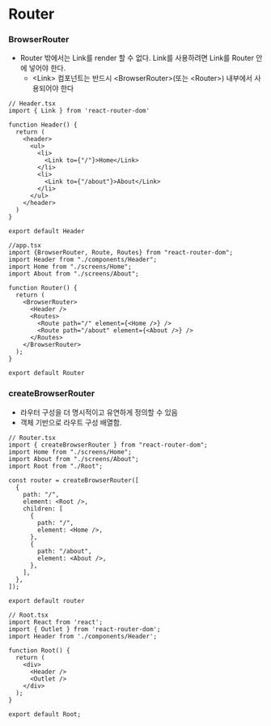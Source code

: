 # Router 

### BrowserRouter
- Router 밖에서는 Link를 render 할 수 없다. Link를 사용하려면 Link를 Router 안에 넣어야 한다. 
  - \<Link> 컴포넌트는 반드시 \<BrowserRouter>(또는 \<Router>) 내부에서 사용되어야 한다
```tsx
// Header.tsx
import { Link } from 'react-router-dom'

function Header() {
  return (
    <header>
      <ul>
        <li>
          <Link to={"/"}>Home</Link>
        </li>
        <li>
          <Link to={"/about"}>About</Link>
        </li>
      </ul>
    </header>
  )
}

export default Header
```
```tsx
//app.tsx
import {BrowserRouter, Route, Routes} from "react-router-dom";
import Header from "./components/Header";
import Home from "./screens/Home";
import About from "./screens/About";

function Router() {
  return (
    <BrowserRouter>
      <Header />
      <Routes>
        <Route path="/" element={<Home />} />
        <Route path="/about" element={<About />} />
      </Routes>
    </BrowserRouter>
  );
}

export default Router
```

### createBrowserRouter
- 라우터 구성을 더 명시적이고 유연하게 정의할 수 있음
- 객체 기반으로 라우트 구성 배열함.
```tsx
// Router.tsx
import { createBrowserRouter } from "react-router-dom";
import Home from "./screens/Home";
import About from "./screens/About";
import Root from "./Root";

const router = createBrowserRouter([
  {
    path: "/",
    element: <Root />,
    children: [
      {
        path: "/",
        element: <Home />,
      },
      {
        path: "/about",
        element: <About />,
      },
    ],
  },
]);

export default router
```
```tsx
// Root.tsx
import React from 'react';
import { Outlet } from 'react-router-dom';
import Header from './components/Header';

function Root() {
  return (
    <div>
      <Header />
      <Outlet />
    </div>
  );
}

export default Root;
```
